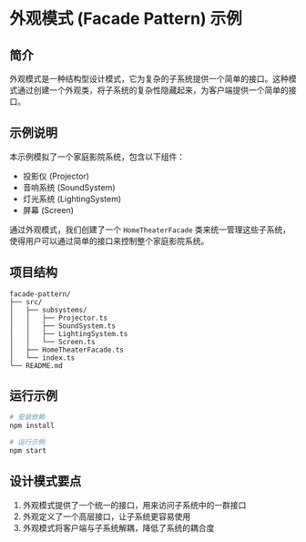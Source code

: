 # 外观模式 (Facade Pattern) 示例

## 简介
外观模式是一种结构型设计模式，它为复杂的子系统提供一个简单的接口。这种模式通过创建一个外观类，将子系统的复杂性隐藏起来，为客户端提供一个简单的接口。

## 示例说明
本示例模拟了一个家庭影院系统，包含以下组件：
- 投影仪 (Projector)
- 音响系统 (SoundSystem)
- 灯光系统 (LightingSystem)
- 屏幕 (Screen)

通过外观模式，我们创建了一个 `HomeTheaterFacade` 类来统一管理这些子系统，使得用户可以通过简单的接口来控制整个家庭影院系统。

## 项目结构
```
facade-pattern/
├── src/
│   ├── subsystems/
│   │   ├── Projector.ts
│   │   ├── SoundSystem.ts
│   │   ├── LightingSystem.ts
│   │   └── Screen.ts
│   ├── HomeTheaterFacade.ts
│   └── index.ts
└── README.md
```

## 运行示例
```bash
# 安装依赖
npm install

# 运行示例
npm start
```

## 设计模式要点
1. 外观模式提供了一个统一的接口，用来访问子系统中的一群接口
2. 外观定义了一个高层接口，让子系统更容易使用
3. 外观模式将客户端与子系统解耦，降低了系统的耦合度 